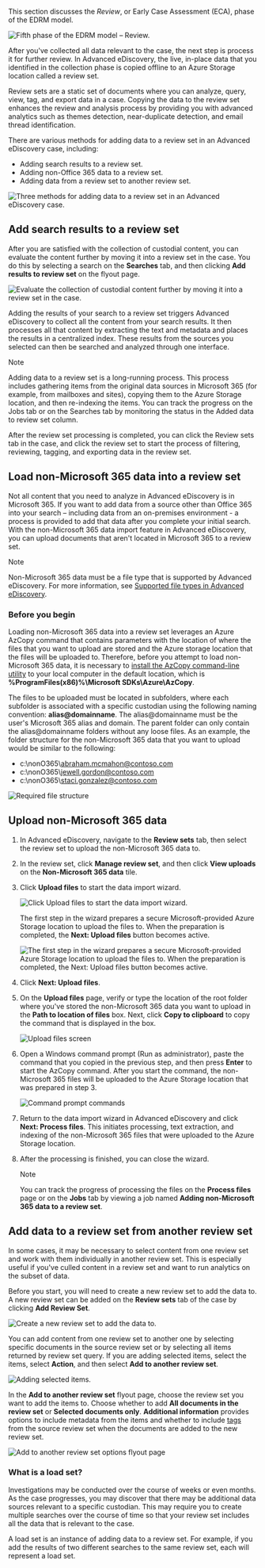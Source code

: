 This section discusses the *Review*, or Early Case Assessment (ECA), phase of the EDRM model.

![Fifth phase of the EDRM model – Review.](../media/edrm-model-3.png) 

After you've collected all data relevant to the case, the next step is process it for further review. In Advanced eDiscovery, the live, in-place data that you identified in the collection phase is copied offline to an Azure Storage location called a review set.

Review sets are a static set of documents where you can analyze, query, view, tag, and export data in a case. Copying the data to the review set enhances the review and analysis process by providing you with advanced analytics such as themes detection, near-duplicate detection, and email thread identification. 

There are various methods for adding data to a review set in an Advanced eDiscovery case, including:
 - Adding search results to a review set.
 - Adding non-Office 365 data to a review set.
 - Adding data from a review set to another review set.

![Three methods for adding data to a review set in an Advanced eDiscovery case.](../media/add-data.png) 
 
## Add search results to a review set 
After you are satisfied with the collection of custodial content, you can evaluate the content further by moving it into a review set in the case. You do this by selecting a search on the **Searches** tab, and then clicking **Add results to review set** on the flyout page.

 ![Evaluate the collection of custodial content further by moving it into a review set in the case.](../media/add-results.png) 

Adding the results of your search to a review set triggers Advanced eDiscovery to collect all the content from your search results. It then processes all that content by extracting the text and metadata and places the results in a centralized index. These results from the sources you selected can then be searched and analyzed through one interface.

> [!NOTE]
> Adding data to a review set is a long-running process. This process includes gathering items from the original data sources in Microsoft 365 (for example, from mailboxes and sites), copying them to the Azure Storage location, and then re-indexing the items. You can track the progress on the Jobs tab or on the Searches tab by monitoring the status in the Added data to review set column. 

After the review set processing is completed, you can click the Review sets tab in the case, and click the review set to start the process of filtering, reviewing, tagging, and exporting data in the review set.

## Load non-Microsoft 365 data into a review set
Not all content that you need to analyze in Advanced eDiscovery is in Microsoft 365. If you want to add data from a source other than Office 365 into your search – including data from an on-premises environment - a process is provided to add that data after you complete your initial search. With the non-Microsoft 365 data import feature in Advanced eDiscovery, you can upload documents that aren't located in Microsoft 365 to a review set. 

> [!NOTE]
> Non-Microsoft 365 data must be a file type that is supported by Advanced eDiscovery. For more information, see [Supported file types in Advanced eDiscovery](/microsoft-365/compliance/supported-filetypes-ediscovery20?azure-portal=true).

### Before you begin
Loading non-Microsoft 365 data into a review set leverages an Azure AzCopy command that contains parameters with the location of where the files that you want to upload are stored and the Azure storage location that the files will be uploaded to. Therefore, before you attempt to load non-Microsoft 365 data, it is necessary to [install the AzCopy command-line utility](/azure/storage/common/storage-use-azcopy-v10?azure-portal=true) to your local computer in the default location, which is **%ProgramFiles(x86)%\Microsoft SDKs\Azure\AzCopy**.  

The files to be uploaded must be located in subfolders, where each subfolder is associated with a specific custodian using the following naming convention: **alias\@domainname**. The alias@domainname must be the user's Microsoft 365 alias and domain. The parent folder can only contain the alias@domainname folders without any loose files. As an example, the folder structure for the non-Microsoft 365 data that you want to upload would be similar to the following:
 - c:\nonO365\abraham.mcmahon@contoso.com
 - c:\nonO365\jewell.gordon@contoso.com
 - c:\nonO365\staci.gonzalez@contoso.com
 
![Required file structure](../media/file-structure.png)  

## Upload non-Microsoft 365 data 
1. In Advanced eDiscovery, navigate to the **Review sets** tab, then select the review set to upload the non-Microsoft 365 data to. 
1. In the review set, click **Manage review set**, and then click **View uploads** on the **Non-Microsoft 365 data** tile.
1. Click **Upload files** to start the data import wizard.
 
    ![Click Upload files to start the data import wizard.](../media/review-set.png)  

    The first step in the wizard prepares a secure Microsoft-provided Azure Storage location to upload the files to. When the preparation is completed, the **Next: Upload files** button becomes active.

    ![The first step in the wizard prepares a secure Microsoft-provided Azure Storage location to upload the files to. When the preparation is completed, the Next: Upload files button becomes active.](../media/non-office-data.png)  

1. Click **Next: Upload files**.
1. On the **Upload files** page, verify or type the location of the root folder where you've stored the non-Microsoft 365 data you want to upload in the **Path to location of files** box. Next, click **Copy to clipboard** to copy the command that is displayed in the box.

    ![Upload files screen](../media/non-office-data-upload-files.png)  

1. Open a Windows command prompt (Run as administrator), paste the command that you copied in the previous step, and then press **Enter** to start the AzCopy command. After you start the command, the non-Microsoft 365 files will be uploaded to the Azure Storage location that was prepared in step 3.

    ![Command prompt commands](../media/process-files-2.png)  

1. Return to the data import wizard in Advanced eDiscovery and click **Next: Process files**. This initiates processing, text extraction, and indexing of the non-Microsoft 365 files that were uploaded to the Azure Storage location.
1. After the processing is finished, you can close the wizard.

    > [!NOTE]
    > You can track the progress of processing the files on the **Process files** page or on the **Jobs** tab by viewing a job named **Adding non-Microsoft 365 data to a review set**. 

## Add data to a review set from another review set
In some cases, it may be necessary to select content from one review set and work with them individually in another review set. This is especially useful if you've culled content in a review set and want to run analytics on the subset of data.

Before you start, you will need to create a new review set to add the data to. A new review set can be added on the **Review sets** tab of the case by clicking **Add Review Set**. 

![Create a new review set to add the data to.](../media/add-review-set.png)  

You can add content from one review set to another one by selecting specific documents in the source review set or by selecting all items returned by review set query. If you are adding selected items, select the items, select **Action**, and then select **Add to another review set**.

![Adding selected items.](../media/action.png)  

In the **Add to another review set** flyout page, choose the review set you want to add the items to. Choose whether to add **All documents in the review set** or **Selected documents only**. **Additional information** provides options to include metadata from the items and whether to include [tags](/microsoft-365/compliance/tagging-documents?azure-portal=true) from the source review set when the documents are added to the new review set.

 ![Add to another review set options flyout page](../media/add-to-another-review-set.png) 

### What is a load set?
Investigations may be conducted over the course of weeks or even months. As the case progresses, you may discover that there may be additional data sources relevant to a specific custodian. This may require you to create multiple searches over the course of time so that your review set includes all the data that is relevant to the case. 

A load set is an instance of adding data to a review set. For example, if you add the results of two different searches to the same review set, each will represent a load set. 
